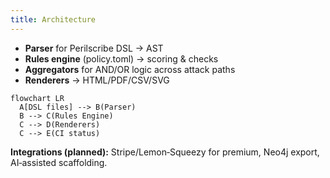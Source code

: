 ```yaml
---
title: Architecture
---
```


- **Parser** for Perilscribe DSL → AST
- **Rules engine** (policy.toml) → scoring & checks
- **Aggregators** for AND/OR logic across attack paths
- **Renderers** → HTML/PDF/CSV/SVG

```mermaid
flowchart LR
  A[DSL files] --> B(Parser)
  B --> C(Rules Engine)
  C --> D(Renderers)
  C --> E(CI status)
```

**Integrations (planned):** Stripe/Lemon‑Squeezy for premium, Neo4j export, AI‑assisted scaffolding.

